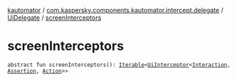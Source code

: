 [kautomator](../../index.md) / [com.kaspersky.components.kautomator.intercept.delegate](../index.md) / [UiDelegate](index.md) / [screenInterceptors](./screen-interceptors.md)

# screenInterceptors

`abstract fun screenInterceptors(): `[`Iterable`](https://kotlinlang.org/api/latest/jvm/stdlib/kotlin.collections/-iterable/index.html)`<`[`UiInterceptor`](../../com.kaspersky.components.kautomator.intercept.base/-ui-interceptor/index.md)`<`[`Interaction`](index.md#Interaction)`, `[`Assertion`](index.md#Assertion)`, `[`Action`](index.md#Action)`>>`